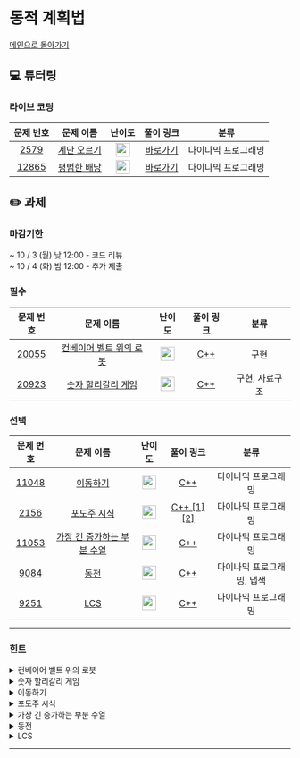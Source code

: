 # 동적 계획법

[메인으로 돌아가기](https://github.com/Altu-Bitu-3/Notice)

## 💻 튜터링

### 라이브 코딩

|                                 문제 번호                                 |                                    문제 이름                                    |                                       난이도                                       |  풀이 링크   |        분류         |
| :-----------------------------------------------------------------------: | :-----------------------------------------------------------------------------: | :--------------------------------------------------------------------------------: | :----------: | :-----------------: |
|  <a href="https://www.acmicpc.net/problem/2579" target="_blank">2579</a>  | <a href="https://www.acmicpc.net/problem/2579" target="_blank">계단 오르기</a>  | <img height="25px" width="25px" src="https://static.solved.ac/tier_small/8.svg"/>  | [바로가기](https://github.com/Altu-Bitu-3/Notice/blob/main/09%EC%9B%94%2027%EC%9D%BC%20-%20%EB%8F%99%EC%A0%81%20%EA%B3%84%ED%9A%8D%EB%B2%95/%EB%9D%BC%EC%9D%B4%EB%B8%8C%EC%BD%94%EB%94%A9/2579.cpp) | 다이나믹 프로그래밍 |
| <a href="https://www.acmicpc.net/problem/12865" target="_blank">12865</a> | <a href="https://www.acmicpc.net/problem/12865" target="_blank">평범한 배낭</a> | <img height="25px" width="25px" src="https://static.solved.ac/tier_small/11.svg"/> | [바로가기](https://github.com/Altu-Bitu-3/Notice/blob/main/09%EC%9B%94%2027%EC%9D%BC%20-%20%EB%8F%99%EC%A0%81%20%EA%B3%84%ED%9A%8D%EB%B2%95/%EB%9D%BC%EC%9D%B4%EB%B8%8C%EC%BD%94%EB%94%A9/12865.cpp) | 다이나믹 프로그래밍 |

## ✏️ 과제

### 마감기한

~ 10 / 3 (월) 낮 12:00 - 코드 리뷰 </br>
~ 10 / 4 (화) 밤 12:00 - 추가 제출 </br>

### 필수

|                                 문제 번호                                 |                                          문제 이름                                          |                                       난이도                                       | 풀이 링크 |      분류      |
| :-----------------------------------------------------------------------: | :-----------------------------------------------------------------------------------------: | :--------------------------------------------------------------------------------: | :-------: | :------------: |
| <a href="https://www.acmicpc.net/problem/20055" target="_blank">20055</a> | <a href="https://www.acmicpc.net/problem/20055" target="_blank">컨베이어 벨트 위의 로봇</a> | <img height="25px" width="25px" src="https://static.solved.ac/tier_small/11.svg"/> |  [C++]()  |      구현      |
| <a href="https://www.acmicpc.net/problem/20923" target="_blank">20923</a> |   <a href="https://www.acmicpc.net/problem/20923" target="_blank">숫자 할리갈리 게임</a>    | <img height="25px" width="25px" src="https://static.solved.ac/tier_small/10.svg"/> |  [C++]()  | 구현, 자료구조 |

### 선택

|                                 문제 번호                                 |                                           문제 이름                                            |                                       난이도                                       |      풀이 링크      |           분류            |
| :-----------------------------------------------------------------------: | :--------------------------------------------------------------------------------------------: | :--------------------------------------------------------------------------------: | :-----------------: | :-----------------------: |
| <a href="https://www.acmicpc.net/problem/11048" target="_blank">11048</a> |          <a href="https://www.acmicpc.net/problem/11048" target="_blank">이동하기</a>          | <img height="25px" width="25px" src="https://static.solved.ac/tier_small/9.svg"/>  |       [C++]()       |    다이나믹 프로그래밍    |
|  <a href="https://www.acmicpc.net/problem/2156" target="_blank">2156</a>  |         <a href="https://www.acmicpc.net/problem/2156" target="_blank">포도주 시식</a>         | <img height="25px" width="25px" src="https://static.solved.ac/tier_small/10.svg"/> | [C++ [1]]() [[2]]() |    다이나믹 프로그래밍    |
| <a href="https://www.acmicpc.net/problem/11053" target="_blank">11053</a> | <a href="https://www.acmicpc.net/problem/11053" target="_blank">가장 긴 증가하는 부분 수열</a> | <img height="25px" width="25px" src="https://static.solved.ac/tier_small/9.svg"/>  |       [C++]()       |    다이나믹 프로그래밍    |
|  <a href="https://www.acmicpc.net/problem/9084" target="_blank">9084</a>  |            <a href="https://www.acmicpc.net/problem/9084" target="_blank">동전</a>             | <img height="25px" width="25px" src="https://static.solved.ac/tier_small/11.svg"/> |       [C++]()       | 다이나믹 프로그래밍, 냅색 |
|  <a href="https://www.acmicpc.net/problem/9251" target="_blank">9251</a>  |             <a href="https://www.acmicpc.net/problem/9251" target="_blank">LCS</a>             | <img height="25px" width="25px" src="https://static.solved.ac/tier_small/11.svg"/> |       [C++]()       |    다이나믹 프로그래밍    |

---

### 힌트

<details>
<summary>컨베이어 벨트 위의 로봇</summary>
<div markdown="1">
&nbsp;&nbsp;&nbsp;&nbsp;벨트의 회전과 로봇의 이동을 인덱스로 관리해볼까요?
</div>
</details>

<details>
<summary>숫자 할리갈리 게임</summary>
<div markdown="1">
&nbsp;&nbsp;&nbsp;&nbsp;둘 중 한 명이 2~4번까지의 과정을 진행하는 것을 1번 진행한 것으로 보는 것과 게임 진행 도중 자신의 덱에 있는 카드의 수가 0개가 되는 즉시 상대방이 승리하는 것을 주의하세요
</div>
</details>

<details>
<summary>이동하기</summary>
<div markdown="1">
&nbsp;&nbsp;&nbsp;&nbsp;각 위치에서 이동 가능한 방향에 대해서 생각해보면 좋을 것 같아요. 현재 위치를 기준으로 어느 방향에서 와야 최대가 될지 생각해볼까요?
</div>
</details>

<details>
<summary>포도주 시식</summary>
<div markdown="1">
&nbsp;&nbsp;&nbsp;&nbsp;현재 잔을 기준으로 선택할 수 있는 잔의 방법을 생각해볼까요~?!
</div>
</details>

<details>
<summary>가장 긴 증가하는 부분 수열</summary>
<div markdown="1">
&nbsp;&nbsp;&nbsp;&nbsp;동적계획법 강의자료 피피티를 꼼꼼히 살펴볼까요?
</div>
</details>

<details>
<summary>동전</summary>
<div markdown="1">
&nbsp;&nbsp;&nbsp;&nbsp;한번에 M원을 만들 수 있는 방법의 수를 세는 건 어려워요. 최종 M원을 만들어가는 금액마다 동전으로 만들 수 있는 방법의 수를 세어볼까요?
</div>
</details>

<details>
<summary>LCS</summary>
<div markdown="1">
&nbsp;&nbsp;&nbsp;&nbsp;두 문자를 차례로 비교해보며, 문자가 같을 때랑 다를 때 다른 규칙을 세워보아요!
</div>
</details>

---
